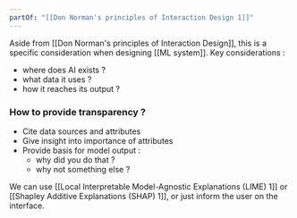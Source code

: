 ```yaml
---
partOf: "[[Don Norman's principles of Interaction Design 1]]"
---
```


Aside from [[Don Norman's principles of Interaction Design]], this is a specific consideration when designing [[ML system]]. Key considerations : 

* where does AI exists ? 
* what data it uses ? 
* how it reaches its output ? 

### How to provide transparency ? 

* Cite data sources and attributes 
* Give insight into importance of attributes
* Provide basis for model output : 
	* why did you do that ? 
	* why not something else ? 


We can use [[Local Interpretable Model-Agnostic Explanations (LIME) 1]]  or [[Shapley Additive Explanations (SHAP) 1]], or just inform the user on the interface. 
